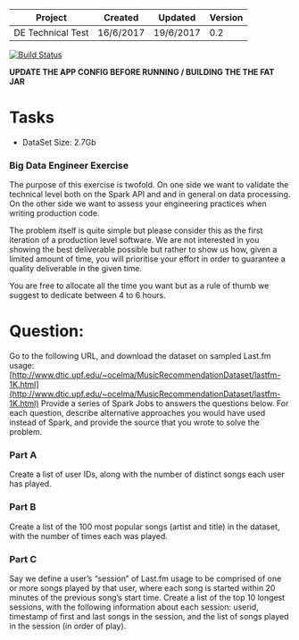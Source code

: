 
| Project           | Created   | Updated    | Version |
|-------------------|-----------|------------|---------|
| DE Technical Test | 16/6/2017 | 19/6/2017  | 0.2     |

[![Build Status](https://travis-ci.org/dandxy89/ScalaSpark-LastFM1k.svg?branch=master)](https://travis-ci.org/dandxy89/ScalaSpark-LastFM1k)

**UPDATE THE APP CONFIG BEFORE RUNNING / BUILDING THE THE FAT JAR**

# Tasks

*   DataSet Size: 2.7Gb

### Big Data Engineer Exercise

The purpose of this exercise is twofold. On one side we want to validate the technical level both on the Spark API and and in general on data processing. On the other side we want to assess your engineering practices when writing production code. 

The problem itself is quite simple but please consider this as the first iteration of a production level software. We are not interested in you showing the best deliverable possible but rather to show us how, given a limited amount of time, you will prioritise your effort in order to guarantee a quality deliverable in the given time.

You are free to allocate all the time you want but as a rule of thumb we suggest to dedicate between 4 to 6 hours.

# Question:

Go to the following URL, and download the dataset on sampled Last.fm usage: 
[http://www.dtic.upf.edu/~ocelma/MusicRecommendationDataset/lastfm-1K.html](http://www.dtic.upf.edu/~ocelma/MusicRecommendationDataset/lastfm-1K.html)
Provide a series of Spark Jobs to answers the questions below. For each question, describe alternative approaches you would have used instead of Spark, and provide the source that you wrote to solve the problem.

### Part A 

Create a list of user IDs, along with the number of distinct songs each user has played. 

### Part B 

Create a list of the 100 most popular songs (artist and title) in the dataset, with the number of times 
each was played. 

### Part C

Say we define a user’s “session” of Last.fm usage to be comprised of one or more songs played by that user, where each song is started within 20 minutes of the previous song’s start time. Create a list of the top 10 longest sessions, with the following information about each session: userid, timestamp of first and last songs in the session, and the list of songs played in the session (in order of play).
